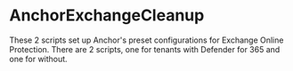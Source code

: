 # AnchorExchangeCleanup

These 2 scripts set up Anchor's preset configurations for Exchange Online Protection. There are 2 scripts, one for tenants with Defender for 365 and one for without. 
